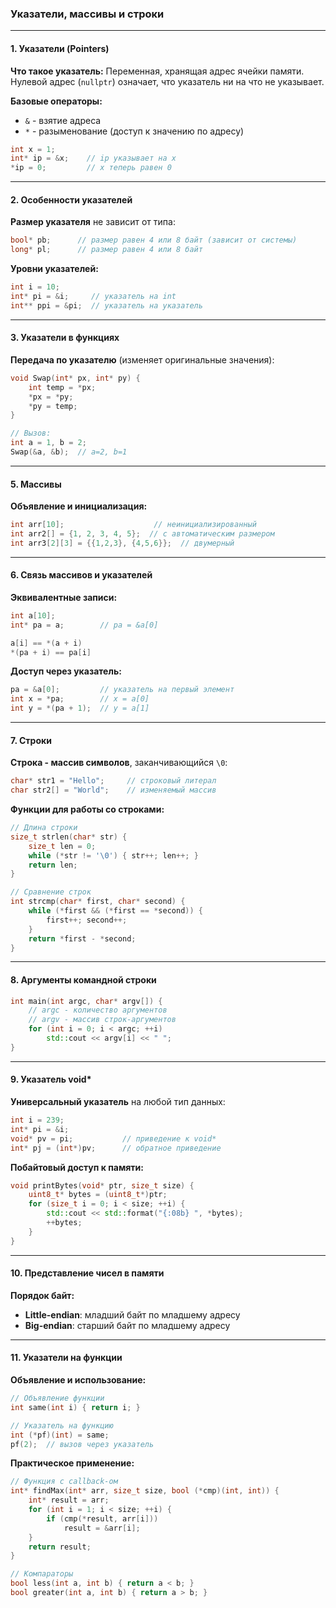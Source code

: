 ### **Указатели, массивы и строки**
---
#### **1. Указатели (Pointers)**
**Что такое указатель:** Переменная, хранящая адрес ячейки памяти. Нулевой адрес (`nullptr`) означает, что указатель ни на что не указывает.

**Базовые операторы:**
- `&` - взятие адреса
- `*` - разыменование (доступ к значению по адресу)

```cpp
int x = 1;
int* ip = &x;    // ip указывает на x
*ip = 0;         // x теперь равен 0
```

---

#### **2. Особенности указателей**
**Размер указателя** не зависит от типа:
```cpp
bool* pb;      // размер равен 4 или 8 байт (зависит от системы)
long* pl;      // размер равен 4 или 8 байт
```

**Уровни указателей:**
```cpp
int i = 10;
int* pi = &i;     // указатель на int
int** ppi = &pi;  // указатель на указатель
```

---

#### **3. Указатели в функциях**
**Передача по указателю** (изменяет оригинальные значения):
```cpp
void Swap(int* px, int* py) {
    int temp = *px;
    *px = *py;
    *py = temp;
}

// Вызов:
int a = 1, b = 2;
Swap(&a, &b);  // a=2, b=1
```

---
#### **5. Массивы**
**Объявление и инициализация:**
```cpp
int arr[10];                    // неинициализированный
int arr2[] = {1, 2, 3, 4, 5};  // с автоматическим размером
int arr3[2][3] = {{1,2,3}, {4,5,6}};  // двумерный
```

---

#### **6. Связь массивов и указателей**
**Эквивалентные записи:**
```cpp
int a[10];
int* pa = a;        // pa = &a[0]

a[i] == *(a + i)
*(pa + i) == pa[i]
```

**Доступ через указатель:**
```cpp
pa = &a[0];         // указатель на первый элемент
int x = *pa;        // x = a[0]
int y = *(pa + 1);  // y = a[1]
```

---

#### **7. Строки**
**Строка - массив символов**, заканчивающийся `\0`:
```cpp
char* str1 = "Hello";     // строковый литерал
char str2[] = "World";    // изменяемый массив
```

**Функции для работы со строками:**
```cpp
// Длина строки
size_t strlen(char* str) {
    size_t len = 0;
    while (*str != '\0') { str++; len++; }
    return len;
}

// Сравнение строк
int strcmp(char* first, char* second) {
    while (*first && (*first == *second)) {
        first++; second++;
    }
    return *first - *second;
}
```

---

#### **8. Аргументы командной строки**
```cpp
int main(int argc, char* argv[]) {
    // argc - количество аргументов
    // argv - массив строк-аргументов
    for (int i = 0; i < argc; ++i)
        std::cout << argv[i] << " ";
}
```

---

#### **9. Указатель void***
**Универсальный указатель** на любой тип данных:
```cpp
int i = 239;
int* pi = &i;
void* pv = pi;           // приведение к void*
int* pj = (int*)pv;      // обратное приведение
```

**Побайтовый доступ к памяти:**
```cpp
void printBytes(void* ptr, size_t size) {
    uint8_t* bytes = (uint8_t*)ptr;
    for (size_t i = 0; i < size; ++i) {
        std::cout << std::format("{:08b} ", *bytes);
        ++bytes;
    }
}
```

---

#### **10. Представление чисел в памяти**
**Порядок байт:**
- **Little-endian**: младший байт по младшему адресу
- **Big-endian**: старший байт по младшему адресу

---

#### **11. Указатели на функции**
**Объявление и использование:**
```cpp
// Объявление функции
int same(int i) { return i; }

// Указатель на функцию
int (*pf)(int) = same;
pf(2);  // вызов через указатель
```

**Практическое применение:**
```cpp
// Функция с callback-ом
int* findMax(int* arr, size_t size, bool (*cmp)(int, int)) {
    int* result = arr;
    for (int i = 1; i < size; ++i) {
        if (cmp(*result, arr[i]))
            result = &arr[i];
    }
    return result;
}

// Компараторы
bool less(int a, int b) { return a < b; }
bool greater(int a, int b) { return a > b; }
```
